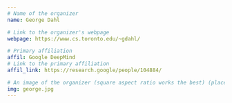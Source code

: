 ```yaml
---
# Name of the organizer
name: George Dahl

# Link to the organizer's webpage
webpage: https://www.cs.toronto.edu/~gdahl/

# Primary affiliation
affil: Google DeepMind
# Link to the primary affiliation
affil_link: https://research.google/people/104884/

# An image of the organizer (square aspect ratio works the best) (place in the `assets/img/organizers` directory)
img: george.jpg
---
```

